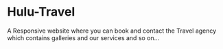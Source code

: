 # Hulu-Travel
A Responsive website where you can book and contact the Travel agency which contains galleries and our services and so on... 
